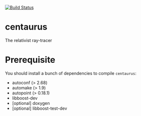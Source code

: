 [![Build Status](https://travis-ci.org/woshilapin/centaurus.svg?branch=travis)](https://travis-ci.org/woshilapin/centaurus)

centaurus
=========

The relativist ray-tracer

# Prerequisite

You should install a bunch of dependencies to compile `centaurus`:
* autoconf (> 2.68)
* automake (> 1.9)
* autopoint (> 0.18.1)
* libboost-dev
* [optional] doxygen
* [optional] libboost-test-dev
